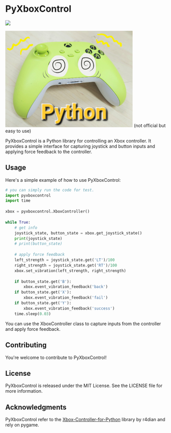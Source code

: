 # PyXboxControl
![](https://img.shields.io/badge/python-3.x-brightgreen)

<img src="https://github.com/NowLoadY/PyXboxControl/blob/main/img/pyxboxcontrol.jpg" alt="pyxboxcontrol" width="400px" />
(not official but easy to use)

PyXboxControl is a Python library for controlling an Xbox controller. It provides a simple interface for capturing joystick and button inputs and applying force feedback to the controller.

## Usage

Here's a simple example of how to use PyXboxControl:

```python
# you can simply run the code for test.
import pyxboxcontrol
import time

xbox = pyxboxcontrol.XboxController()

while True:
    # get info
    joystick_state, button_state = xbox.get_joystick_state()
    print(joystick_state)
    # print(button_state)
    
    # apply force feedback
    left_strength = joystick_state.get('LT')/100
    right_strength = joystick_state.get('RT')/100
    xbox.set_vibration(left_strength, right_strength)

    if button_state.get('B'):
        xbox.event_vibration_feedback('back')
    if button_state.get('X'):
        xbox.event_vibration_feedback('fail')
    if button_state.get('Y'):
        xbox.event_vibration_feedback('success')
    time.sleep(0.03)
```

You can use the XboxController class to capture inputs from the controller and apply force feedback.

## Contributing

You're welcome to contribute to PyXboxControl! 

## License

PyXboxControl is released under the MIT License. See the LICENSE file for more information.

## Acknowledgments

PyXboxControl refer to the [Xbox-Controller-for-Python](https://github.com/r4dian/Xbox-Controller-for-Python) library by r4dian and rely on pygame. 
